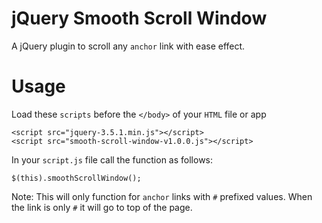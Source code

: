 # jQuery Smooth Scroll Window
A jQuery plugin to scroll any `anchor` link with ease effect.

# Usage

Load these `scripts` before the `</body>` of your `HTML` file or app
```
<script src="jquery-3.5.1.min.js"></script>
<script src="smooth-scroll-window-v1.0.0.js"></script>
```

In your `script.js` file call the function as follows:
```
$(this).smoothScrollWindow();
```

Note: This will only function for `anchor` links with `#` prefixed values. When the link is only `#` it will go to top of the page.